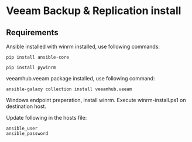 # Veeam Backup & Replication install
## Requirements
Ansible installed with winrm installed, use following commands: <br/>
```
pip install ansible-core
```
```
pip install pywinrm
```
veeamhub.veeam package installed, use following command: <br/>
```
ansible-galaxy collection install veeamhub.veeam 
```
Windows endpoint preperation, install winrm. 
Execute winrm-install.ps1 on destination host. <br/>

Update following in the hosts file: </br>
```
ansible_user
ansible_password
```
